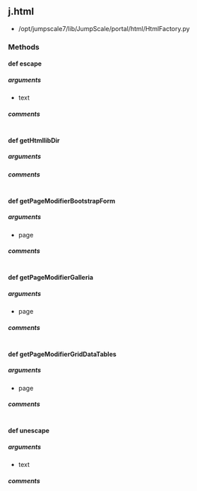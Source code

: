 ## j.html

- /opt/jumpscale7/lib/JumpScale/portal/html/HtmlFactory.py

### Methods

#### def escape 
##### arguments

- text

##### comments

```

```

#### def getHtmllibDir 
##### arguments

##### comments

```

```

#### def getPageModifierBootstrapForm 
##### arguments

- page

##### comments

```

```

#### def getPageModifierGalleria 
##### arguments

- page

##### comments

```

```

#### def getPageModifierGridDataTables 
##### arguments

- page

##### comments

```

```

#### def unescape 
##### arguments

- text

##### comments

```

```

